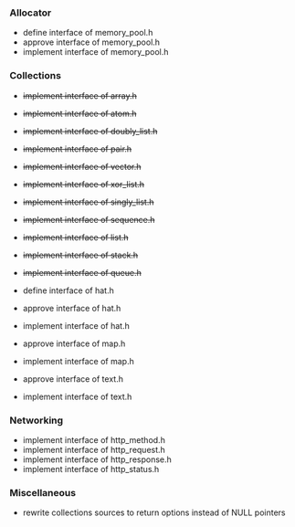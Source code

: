 ### Allocator

- define interface of memory_pool.h
- approve interface of memory_pool.h
- implement interface of memory_pool.h

### Collections 

- ~~implement interface of array.h~~
- ~~implement interface of atom.h~~
- ~~implement interface of doubly_list.h~~
- ~~implement interface of pair.h~~
- ~~implement interface of vector.h~~
- ~~implement interface of xor_list.h~~
- ~~implement interface of singly_list.h~~
- ~~implement interface of sequence.h~~
- ~~implement interface of list.h~~
- ~~implement interface of stack.h~~
- ~~implement interface of queue.h~~

- define interface of hat.h
- approve interface of hat.h
- implement interface of hat.h

- approve interface of map.h
- implement interface of map.h

- approve interface of text.h
- implement interface of text.h

### Networking

- implement interface of http_method.h
- implement interface of http_request.h
- implement interface of http_response.h
- implement interface of http_status.h

### Miscellaneous

- rewrite collections sources to return options instead of NULL pointers
